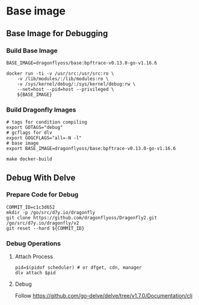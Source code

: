# Base image

## Base Image for Debugging

### Build Base Image

```shell
BASE_IMAGE=dragonflyoss/base:bpftrace-v0.13.0-go-v1.16.6

docker run -ti -v /usr/src:/usr/src:ro \
    -v /lib/modules/:/lib/modules:ro \
    -v /sys/kernel/debug/:/sys/kernel/debug:rw \
    --net=host --pid=host --privileged \
    ${BASE_IMAGE}
```

### Build Dragonfly Images

```shell
# tags for condition compiling
export GOTAGS="debug"
# gcflags for dlv
export GOGCFLAGS="all=-N -l"
# base image
export BASE_IMAGE=dragonflyoss/base:bpftrace-v0.13.0-go-v1.16.6

make docker-build
```

## Debug With Delve

### Prepare Code for Debug

```shell
COMMIT_ID=c1c3d652
mkdir -p /go/src/d7y.io/dragonfly
git clone https://github.com/dragonflyoss/Dragonfly2.git /go/src/d7y.io/dragonfly/v2
git reset --hard ${COMMIT_ID}
```

### Debug Operations

1. Attach Process

    ```shell
    pid=$(pidof scheduler) # or dfget, cdn, manager
    dlv attach $pid
    ```

2. Debug

    Follow <https://github.com/go-delve/delve/tree/v1.7.0/Documentation/cli>
